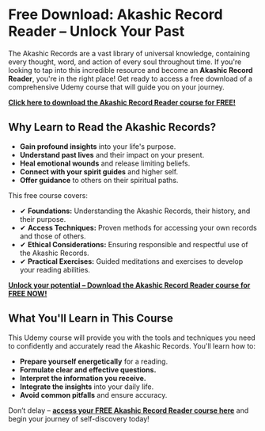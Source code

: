 # Free Download: Akashic Record Reader – Unlock Your Past

The Akashic Records are a vast library of universal knowledge, containing every thought, word, and action of every soul throughout time. If you're looking to tap into this incredible resource and become an **Akashic Record Reader**, you're in the right place! Get ready to access a free download of a comprehensive Udemy course that will guide you on your journey.

[**Click here to download the Akashic Record Reader course for FREE!**](https://udemywork.com/akashic-record-reader)

## Why Learn to Read the Akashic Records?

*   **Gain profound insights** into your life's purpose.
*   **Understand past lives** and their impact on your present.
*   **Heal emotional wounds** and release limiting beliefs.
*   **Connect with your spirit guides** and higher self.
*   **Offer guidance** to others on their spiritual paths.

This free course covers:

*   ✔ **Foundations:** Understanding the Akashic Records, their history, and their purpose.
*   ✔ **Access Techniques:** Proven methods for accessing your own records and those of others.
*   ✔ **Ethical Considerations:** Ensuring responsible and respectful use of the Akashic Records.
*   ✔ **Practical Exercises:** Guided meditations and exercises to develop your reading abilities.

[**Unlock your potential – Download the Akashic Record Reader course for FREE NOW!**](https://udemywork.com/akashic-record-reader)

## What You'll Learn in This Course

This Udemy course will provide you with the tools and techniques you need to confidently and accurately read the Akashic Records. You'll learn how to:

*   **Prepare yourself energetically** for a reading.
*   **Formulate clear and effective questions.**
*   **Interpret the information you receive.**
*   **Integrate the insights** into your daily life.
*   **Avoid common pitfalls** and ensure accuracy.

Don’t delay – **[access your FREE Akashic Record Reader course here](https://udemywork.com/akashic-record-reader)** and begin your journey of self-discovery today!
